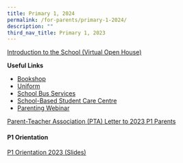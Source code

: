 ```yaml
---
title: Primary 1, 2024
permalink: /for-parents/primary-1-2024/
description: ""
third_nav_title: Primary 1, 2023
---
```

<p><a target="" href="https://sites.google.com/moe.edu.sg/openhouse2020/home">Introduction to the School (Virtual Open House)</a></p>
<p><strong>Useful Links</strong></p>
<ul>
<li><a rel="noopener" target="_blank" href="/our-partners/school-book-shop">Bookshop</a></li>
<li><a rel="noopener" target="_blank" href="/our-partners/school-uniform-supplier">Uniform</a></li>
<li><a rel="noopener" target="_blank" href="/our-partners/school-bus-service">School Bus Services</a></li>
<li><a target="" href="/our-partners/pro-teach-at-sjij-student-care-centre">School-Based Student Care Centre</a></li>
<li><a target="" href="/for-parents/primary-1-2024/parenting-webinar">Parenting Webinar</a></li>
</ul>
<p><a href="/files/PTA%20Letter%20to%202023%20P1%20Parents[1].pdf">Parent-Teacher Association (PTA) Letter to 2023 P1 Parents</a></p>
<h4><strong>P1 Orientation</strong></h4>
<p><a href="/files/P1%20Orientation%202023.pdf">P1 Orientation 2023 (Slides)</a></p>